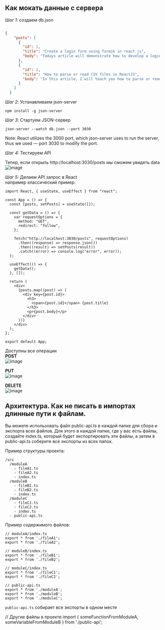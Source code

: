 ## Как мокать данные с сервера

_Шаг 1_: создаем db.json

```json

{
    "posts": [
      {
        "id": 1,
        "title": "Create a login form using formik in react js",
        "body": "Todays article will demonstrate how to develop a login form in react js using formik."
      },
      {
        "id": 2,
        "title": "How to parse or read CSV files in ReactJS",
        "body": "In this article, I will teach you how to parse or read CSV files in ReactJS in the simplest way possible. "
      }
    ]
  }
```
  
_Шаг 2_: Устанавливаем json-server  
  
```
npm install -g json-server
```
  
_Шаг 3_: Стартуем JSON-сервер  
  
```
json-server --watch db.json --port 3030
```  
Note: React utilizes the 3000 port, which json-server uses to run the server, thus we used — port 3030 to modify the port.
  
_Шаг 4:_ Тестируем API  
  
Тепер, если открыть http://localhost:3030/posts мы сможем увидеть data
![image](https://github.com/Highflyingexpress/frontend-tricks/assets/107925514/c6fc10a5-843e-4c2a-ab2b-b1cdc8a6b6a9)

_Шаг 5:_ Делаем API запрос в React  
например классический пример:  
```
import React, { useState, useEffect } from "react";

const App = () => {
  const [posts, setPosts] = useState([]);

  const getData = () => {
    var requestOptions = {
      method: "GET",
      redirect: "follow",
    };

    fetch("http://localhost:3030/posts", requestOptions)
      .then((response) => response.json())
      .then((result) => setPosts(result))
      .catch((error) => console.log("error", error));
  };

  useEffect(() => {
    getData();
  }, []);

  return (
    <div>
      {posts.map((post) => (
        <div key={post.id}>
          <h3>
            <span>{post.id}</span> {post.title}
          </h3>
          <p>{post.body}</p>
        </div>
      ))}
    </div>
  );
};

export default App;
```

Доступны все операции  
**POST**  
![image](https://github.com/Highflyingexpress/frontend-tricks/assets/107925514/490cbe5b-92c5-498b-bb51-29dbb078d6ed)

**PUT**  
![image](https://github.com/Highflyingexpress/frontend-tricks/assets/107925514/c5b8d2b0-24e5-4792-b37d-aee1435f9240)  

**DELETE**  
![image](https://github.com/Highflyingexpress/frontend-tricks/assets/107925514/ab0a1cbb-0ea1-41eb-8c01-3ee93efa2257)

## Архитектура. Как не писать в импортах длинные пути к файлам.
  
Вы можете использовать файл public-api.ts в каждой папке для сбора и экспорта всех файлов. Для этого в каждой папке, где у вас есть файлы, создайте index.ts, который будет экспортировать эти файлы, а затем в public-api.ts соберите все экспорты из всех папок.

Пример структуры проекта:
```
/src
  /moduleA
    - fileA1.ts
    - fileA2.ts
    - index.ts
  /moduleB
    - fileB1.ts
    - fileB2.ts
    - index.ts
  /moduleC
    - fileC1.ts
    - fileC2.ts
    - index.ts
  - public-api.ts
```
Пример содержимого файлов:
```
// moduleA/index.ts
export * from './fileA1';
export * from './fileA2';

// moduleB/index.ts
export * from './fileB1';
export * from './fileB2';

// moduleC/index.ts
export * from './fileC1';
export * from './fileC2';

// public-api.ts
export * from './moduleA';
export * from './moduleB';
export * from './moduleC';
```

`public-api.ts` собирает все экспорты в одном месте  

  // Другие файлы в проекте
import { someFunctionFromModuleA, someVariableFromModuleB } from './public-api';  
  



